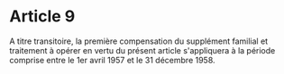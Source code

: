 # Article 9

A titre transitoire, la première compensation du supplément familial et traitement à opérer en vertu du présent article s'appliquera à la période comprise entre le 1er avril 1957 et le 31 décembre 1958.
